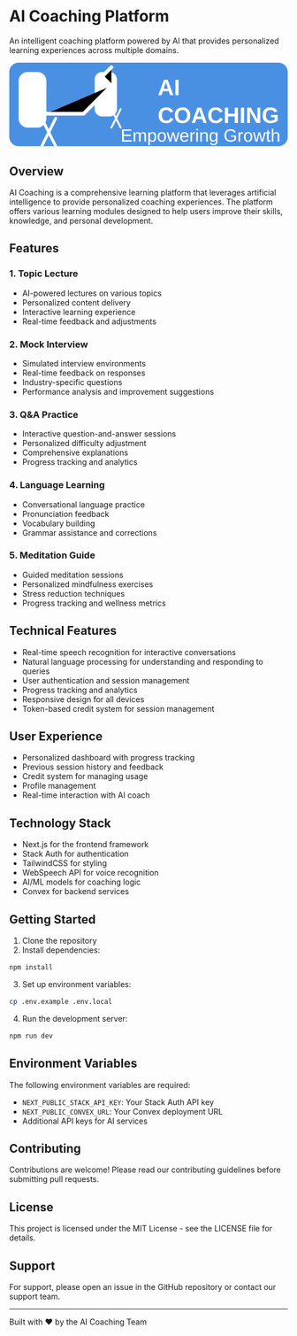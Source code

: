 # AI Coaching Platform

An intelligent coaching platform powered by AI that provides personalized learning experiences across multiple domains.

![AI Coaching Dashboard](public/geminiCoachingLogo.svg)

## Overview

AI Coaching is a comprehensive learning platform that leverages artificial intelligence to provide personalized coaching experiences. The platform offers various learning modules designed to help users improve their skills, knowledge, and personal development.

## Features

### 1. Topic Lecture

- AI-powered lectures on various topics
- Personalized content delivery
- Interactive learning experience
- Real-time feedback and adjustments

### 2. Mock Interview

- Simulated interview environments
- Real-time feedback on responses
- Industry-specific questions
- Performance analysis and improvement suggestions

### 3. Q&A Practice

- Interactive question-and-answer sessions
- Personalized difficulty adjustment
- Comprehensive explanations
- Progress tracking and analytics

### 4. Language Learning

- Conversational language practice
- Pronunciation feedback
- Vocabulary building
- Grammar assistance and corrections

### 5. Meditation Guide

- Guided meditation sessions
- Personalized mindfulness exercises
- Stress reduction techniques
- Progress tracking and wellness metrics

## Technical Features

- Real-time speech recognition for interactive conversations
- Natural language processing for understanding and responding to queries
- User authentication and session management
- Progress tracking and analytics
- Responsive design for all devices
- Token-based credit system for session management

## User Experience

- Personalized dashboard with progress tracking
- Previous session history and feedback
- Credit system for managing usage
- Profile management
- Real-time interaction with AI coach

## Technology Stack

- Next.js for the frontend framework
- Stack Auth for authentication
- TailwindCSS for styling
- WebSpeech API for voice recognition
- AI/ML models for coaching logic
- Convex for backend services

## Getting Started

1. Clone the repository
2. Install dependencies:

```bash
npm install
```

3. Set up environment variables:

```bash
cp .env.example .env.local
```

4. Run the development server:

```bash
npm run dev
```

## Environment Variables

The following environment variables are required:

- `NEXT_PUBLIC_STACK_API_KEY`: Your Stack Auth API key
- `NEXT_PUBLIC_CONVEX_URL`: Your Convex deployment URL
- Additional API keys for AI services

## Contributing

Contributions are welcome! Please read our contributing guidelines before submitting pull requests.

## License

This project is licensed under the MIT License - see the LICENSE file for details.

## Support

For support, please open an issue in the GitHub repository or contact our support team.

---

Built with ❤️ by the AI Coaching Team
